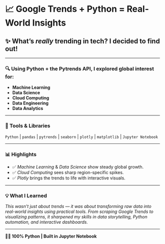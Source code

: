 # 📈 Google Trends + Python = Real-World Insights

## ✨ What’s *really* trending in tech? I decided to find out!

---

### 🔍 Using Python + the Pytrends API, I explored global interest for:
- **Machine Learning**
- **Data Science**
- **Cloud Computing**
- **Data Engineering**
- **Data Analytics**

---

### 🧰 Tools & Libraries

`Python` | `pandas` | `pytrends` | `seaborn` | `plotly` | `matplotlib` | `Jupyter Notebook`

---

### 📊 Highlights

- ✅ *Machine Learning* & *Data Science* show steady global growth.
- ✅ *Cloud Computing* sees sharp region-specific spikes.
- ✅ *Plotly* brings the trends to life with interactive visuals.

---

### 💡 What I Learned

*This wasn’t just about trends — it was about transforming raw data into real-world insights using practical tools. From scraping Google Trends to visualizing patterns, it sharpened my skills in data storytelling, Python automation, and interactive dashboards.*

---

**👨‍💻 100% Python | Built in Jupyter Notebook**
